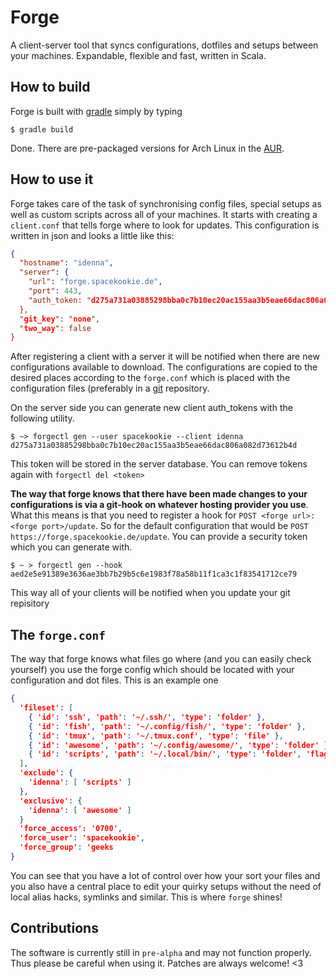 # Forge

A client-server tool that syncs configurations, dotfiles and setups between your machines. Expandable, flexible and fast, written in Scala.

## How to build

Forge is built with [gradle]() simply by typing

```console
$ gradle build
```

Done. There are pre-packaged versions for Arch Linux in the [AUR]().

## How to use it

Forge takes care of the task of synchronising config files, special setups as well as custom scripts across all of your machines. It starts with creating a `client.conf` that tells forge where to look for updates. This configuration is written in json and looks a little like this:

```json
{
  "hostname": "idenna",
  "server": {
    "url": "forge.spacekookie.de",
    "port": 443,
    "auth_token: "d275a731a03885298bba0c7b10ec20ac155aa3b5eae66dac806a082d73612b4d"
  },
  "git_key": "none",
  "two_way": false
}
```

After registering a client with a server it will be notified when there are new configurations available to download. The configurations are copied to the desired places according to the `forge.conf` which is placed with the configuration files (preferably in a [git](https://git-scm.com/) repository.

On the server side you can generate new client auth_tokens with the following utility.

```console
$ ~> forgectl gen --user spacekookie --client idenna
d275a731a03885298bba0c7b10ec20ac155aa3b5eae66dac806a082d73612b4d
```

This token will be stored in the server database. You can remove tokens again with `forgectl del <token>`

**The way that forge knows that there have been made changes to your configurations is via a git-hook on whatever hosting provider you use**. What this means is that you need to register a hook for `POST <forge url>:<forge port>/update`. So for the default configuration that would be `POST https://forge.spacekookie.de/update`. You can provide a security token which you can generate with.

```console
$ ~ > forgectl gen --hook
aed2e5e91389e3636ae3bb7b29b5c6e1983f78a58b11f1ca3c1f83541712ce79
```

This way all of your clients will be notified when you update your git repisitory

## The `forge.conf`

The way that forge knows what files go where (and you can easily check yourself) you use the forge config which should be located with your configuration and dot files. This is an example one

```json
{
  'fileset': [
    { 'id': 'ssh', 'path': '~/.ssh/', 'type': 'folder' },
    { 'id': 'fish', 'path': '~/.config/fish/', 'type': 'folder' },
    { 'id': 'tmux', 'path': '~/.tmux.conf', 'type': 'file' },
    { 'id': 'awesome', 'path': '~/.config/awesome/', 'type': 'folder' },
    { 'id': 'scripts', 'path': '~/.local/bin/', 'type': 'folder', 'flags': ['executable'] }
  ],
  'exclude': {
    'idenna': [ 'scripts' ]
  },
  'exclusive': {
    'idenna': [ 'awesome' ]
  }
  'force_access': '0700',
  'force_user': 'spacekookie',
  'force_group': 'geeks
}
```

You can see that you have a lot of control over how your sort your files and you also have a central place to edit your quirky setups without the need of local alias hacks, symlinks and similar. This is where `forge` shines!

## Contributions

The software is currently still in `pre-alpha` and may not function properly. Thus please be careful when using it. Patches are always welcome! <3